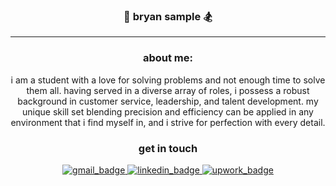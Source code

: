 ### <div align="middle">🌲 **bryan sample** 🏂 </div>

---
<div align="middle">

### about me:

i am a student with a love for solving problems and not enough time to solve them all. having served in a diverse array of roles, i possess a robust background in customer service, leadership, and talent development. my unique skill set blending precision and efficiency can be applied in any environment that i find myself in, and i strive for perfection with every detail.

</div>

### <div align="middle">get in touch</div>

<div id="badges" align="middle">
  <a id="gmail" href="mailto:bryanjsample@gmail.com">
    <img src="https://img.shields.io/badge/Gmail-D14836?style=for-the-badge&logo=gmail&logoColor=white" alt="gmail_badge"/>
  </a>
  <a id="linkedin" href="https://www.linkedin.com/in/bryanjsample">
    <img src="https://img.shields.io/badge/LinkedIn-0077B5?style=for-the-badge&logo=linkedin&logoColor=white" alt="linkedin_badge"/>
  </a>
  <a id="upwork" href="https://www.upwork.com/freelancers/~01f7a0c158d2207cdf">
    <img src="https://img.shields.io/badge/UpWork-6FDA44?style=for-the-badge&logo=Upwork&logoColor=white" alt="upwork_badge"/>
  </a>
</div>

